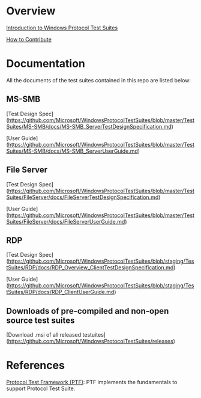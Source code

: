 # Overview

[Introduction to Windows Protocol Test Suites](https://github.com/Microsoft/WindowsProtocolTestSuites/blob/master/README.md)

[How to Contribute](https://github.com/Microsoft/WindowsProtocolTestSuites/blob/master/CONTRIBUTING.md)

# Documentation
All the documents of the test suites contained in this repo are listed below:

## MS-SMB
[Test Design Spec] (https://github.com/Microsoft/WindowsProtocolTestSuites/blob/master/TestSuites/MS-SMB/docs/MS-SMB_ServerTestDesignSpecification.md)

[User Guide] (https://github.com/Microsoft/WindowsProtocolTestSuites/blob/master/TestSuites/MS-SMB/docs/MS-SMB_ServerUserGuide.md)

## File Server
[Test Design Spec] (https://github.com/Microsoft/WindowsProtocolTestSuites/blob/master/TestSuites/FileServer/docs/FileServerTestDesignSpecification.md)

[User Guide] (https://github.com/Microsoft/WindowsProtocolTestSuites/blob/master/TestSuites/FileServer/docs/FileServerUserGuide.md)

## RDP
[Test Design Spec] (https://github.com/Microsoft/WindowsProtocolTestSuites/blob/staging/TestSuites/RDP/docs/RDP_Overview_ClientTestDesignSpecification.md)

[User Guide] (https://github.com/Microsoft/WindowsProtocolTestSuites/blob/staging/TestSuites/RDP/docs/RDP_ClientUserGuide.md)

## Downloads of pre-compiled and non-open source test suites

[Download .msi of all released testuites] (https://github.com/Microsoft/WindowsProtocolTestSuites/releases)

# References

[Protocol Test Framework (PTF)](https://github.com/microsoft/protocoltestframework): PTF implements the fundamentals to support Protocol Test Suite.
